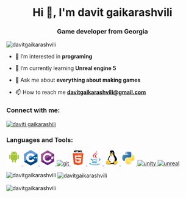 <h1 align="center">Hi 👋, I'm davit gaikarashvili</h1>
<h3 align="center">Game developer from Georgia</h3>

<p align="left"> <img src="https://komarev.com/ghpvc/?username=davitgaikarashvili&label=Profile%20views&color=0e75b6&style=flat" alt="davitgaikarashvili" /> </p>

- 👀 I’m interested in **programing**

- 🌱 I’m currently learning **Unreal engine 5**

- 💬 Ask me about **everything about making games**

- 📫 How to reach me **davitgaikarashvili@gmail.com**

<h3 align="left">Connect with me:</h3>
<p align="left">
<a href="https://linkedin.com/in/daviti gaikarashili" target="blank"><img align="center" src="https://raw.githubusercontent.com/rahuldkjain/github-profile-readme-generator/master/src/images/icons/Social/linked-in-alt.svg" alt="daviti gaikarashili" height="30" width="40" /></a>
</p>

<h3 align="left">Languages and Tools:</h3>
<p align="left"> <a href="https://developer.android.com" target="_blank" rel="noreferrer"> <img src="https://raw.githubusercontent.com/devicons/devicon/master/icons/android/android-original-wordmark.svg" alt="android" width="40" height="40"/> </a> <a href="https://www.w3schools.com/cpp/" target="_blank" rel="noreferrer"> <img src="https://raw.githubusercontent.com/devicons/devicon/master/icons/cplusplus/cplusplus-original.svg" alt="cplusplus" width="40" height="40"/> </a> <a href="https://www.w3schools.com/cs/" target="_blank" rel="noreferrer"> <img src="https://raw.githubusercontent.com/devicons/devicon/master/icons/csharp/csharp-original.svg" alt="csharp" width="40" height="40"/> </a> <a href="https://git-scm.com/" target="_blank" rel="noreferrer"> <img src="https://www.vectorlogo.zone/logos/git-scm/git-scm-icon.svg" alt="git" width="40" height="40"/> </a> <a href="https://www.w3.org/html/" target="_blank" rel="noreferrer"> <img src="https://raw.githubusercontent.com/devicons/devicon/master/icons/html5/html5-original-wordmark.svg" alt="html5" width="40" height="40"/> </a> <a href="https://www.java.com" target="_blank" rel="noreferrer"> <img src="https://raw.githubusercontent.com/devicons/devicon/master/icons/java/java-original.svg" alt="java" width="40" height="40"/> </a> <a href="https://www.linux.org/" target="_blank" rel="noreferrer"> <img src="https://raw.githubusercontent.com/devicons/devicon/master/icons/linux/linux-original.svg" alt="linux" width="40" height="40"/> </a> <a href="https://www.python.org" target="_blank" rel="noreferrer"> <img src="https://raw.githubusercontent.com/devicons/devicon/master/icons/python/python-original.svg" alt="python" width="40" height="40"/> </a> <a href="https://unity.com/" target="_blank" rel="noreferrer"> <img src="https://www.vectorlogo.zone/logos/unity3d/unity3d-icon.svg" alt="unity" width="40" height="40"/> </a> <a href="https://unrealengine.com/" target="_blank" rel="noreferrer"> <img src="https://raw.githubusercontent.com/kenangundogan/fontisto/036b7eca71aab1bef8e6a0518f7329f13ed62f6b/icons/svg/brand/unreal-engine.svg" alt="unreal" width="40" height="40"/> </a> </p>

<p><img align="left" src="https://github-readme-stats.vercel.app/api/top-langs?username=davitgaikarashvili&show_icons=true&locale=en&layout=compact" alt="davitgaikarashvili" /></p>

<p>&nbsp;<img align="center" src="https://github-readme-stats.vercel.app/api?username=davitgaikarashvili&show_icons=true&locale=en" alt="davitgaikarashvili" /></p>

<p><img align="center" src="https://github-readme-streak-stats.herokuapp.com/?user=davitgaikarashvili&" alt="davitgaikarashvili" /></p>

